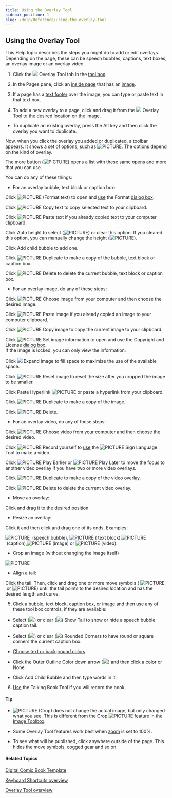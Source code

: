 ```yaml
---
title: Using the Overlay Tool
sidebar_position: 1
slug: /Help/Reference/using-the-overlay-tool
---
```


## Using the Overlay Tool

This Help topic describes the steps you might do to add or edit overlays. Depending on the page, these can be speech bubbles, captions, text boxes, an overlay image or an overlay video.

1.  Click the ![](/ref-docs-assets/images/Tasks/Edit_tasks/Overlay_Tool/Overlay%20Tool%20Icon.png) Overlay Tool tab in the [tool box](../../../Concepts/Tool_Box.md).
    
2.  In the Pages pane, click an [inside page](../../../Concepts/Inside_pages.md) that has an [image](../../../Concepts/Picture.md).
    
3.  If a page has a [text footer](../../../Concepts/Paper_Comic_Book_Template.md) over the image, you can type or paste text in that text box.
    
4.  To add a new overlay to a page, click and drag it from the ![](/ref-docs-assets/images/Tasks/Edit_tasks/Overlay_Tool/Overlay%20Tool%20Icon.png) Overlay Tool to the desired location on the image.
    

-   To duplicate an existing overlay, press the Alt key and then click the overlay you want to duplicate.
    

Now, when you click the overlay you added or duplicated, a toolbar appears. It shows a set of options, such as ![PICTURE](/ref-docs-assets/images/Tasks/Edit_tasks/Overlay_Tool/ToolbarExample.png). The options depend on the kind of overlay.

The more button (![PICTURE](/ref-docs-assets/images/Tasks/Edit_tasks/Overlay_Tool/Overlay%20More%20button.png)) opens a list with these same opens and more that you can use.

You can do any of these things:

-   For an overlay bubble, text block or caption box: 
    

Click ![PICTURE](/ref-docs-assets/images/Tasks/Edit_tasks/Overlay_Tool/CoggedGearBlack.png) (Format text) to open and [use](../../Basic_tasks/Formatting_text/Formatting_Text_overview.md) the Format [dialog box](../../../User_Interface/Dialog_boxes/Format_dialog_box.md).

Click ![PICTURE](/ref-docs-assets/images/CopyImageOverlay.png) Copy text to copy selected text to your clipboard.

Click ![PICTURE](/ref-docs-assets/images/PasteImageOverlay.png) Paste text if you already copied text to your computer clipboard.

Click Auto height to select (![PICTURE](/ref-docs-assets/images/Tasks/Edit_tasks/Overlay_Tool/CheckMarkAutoHeight.png)) or clear this option. If you cleared this option, you can manually change the height (![PICTURE](/ref-docs-assets/images/Concepts/VerticalHeightDrag.png)). 

Click Add child bubble to add one.

Click ![PICTURE](/ref-docs-assets/images/DuplicateButtonVideoOverlay.png) Duplicate to make a copy of the bubble, text block or caption box.

Click ![PICTURE](/ref-docs-assets/images/DeleteVideoOverlay.png) Delete to delete the current bubble, text block or caption box.

-   For an overlay image, do any of these steps:
    

Click ![PICTURE](/ref-docs-assets/images/ChooseVideoOverlay.png) Choose image from your computer and then choose the desired image.

Click ![PICTURE](/ref-docs-assets/images/PasteImageOverlay.png) Paste image if you already copied an image to your computer clipboard.

Click ![PICTURE](/ref-docs-assets/images/CopyImageOverlay.png) Copy image to copy the current image to your clipboard.

Click ![PICTURE](/ref-docs-assets/images/SetImageInfoOverlay.png) Set image information to open and use the Copyright and License [dialog box](../../../User_Interface/Dialog_boxes/Copyright_License_dialog_box_Images.md).  
If the image is locked, you can only view the information.

Click ![](/ref-docs-assets/images/Tasks/Edit_tasks/Overlay_Tool/ExpandImage.png) Expand image to fill space to maximize the use of the available space.

Click ![PICTURE](/ref-docs-assets/images/Concepts/ResetImage.png) Reset image to reset the size after you cropped the image to be smaller.

Click Paste Hyperlink ![PICTURE](/ref-docs-assets/images/EnterpriseStar.png) or paste a hyperlink from your clipboard.

Click ![PICTURE](/ref-docs-assets/images/DuplicateButtonVideoOverlay.png) Duplicate to make a copy of the image.

Click ![PICTURE](/ref-docs-assets/images/DeleteVideoOverlay.png) Delete.

-   For an overlay video, do any of these steps:
    

Click ![PICTURE](/ref-docs-assets/images/ChooseVideoOverlay.png) Choose video from your computer and then choose the desired video.

Click ![PICTURE](/ref-docs-assets/images/RecordVideoOverlay.png) Record yourself to [use](../Sign_Language_Tool/Using_the_Sign_Languager_Tool.md) the ![PICTURE](/ref-docs-assets/images/VideoPlaceHolderSMALLblue.png) Sign Language Tool to make a video.

Click ![PICTURE](/ref-docs-assets/images/PlayEarlierOverlayVideo.png) Play Earlier or ![PICTURE](/ref-docs-assets/images/PlayLasterOverlayVideo.png) Play Later to move the focus to another video overlay if you have two or more video overlays.

Click ![PICTURE](/ref-docs-assets/images/DuplicateButtonVideoOverlay.png) Duplicate to make a copy of the video overlay.

Click ![PICTURE](/ref-docs-assets/images/DeleteVideoOverlay.png) Delete to delete the current video overlay.

-   Move an overlay:
    

Click and drag it to the desired position.

-   Resize an overlay:
    

Click it and then click and drag one of its ends. Examples:

![PICTURE](/ref-docs-assets/images/Tasks/Edit_tasks/Overlay_Tool/OverlayResizeSpeach.png)  (speech bubble), ![PICTURE](/ref-docs-assets/images/Tasks/Edit_tasks/Overlay_Tool/OverlayResizeTextBlock.png) ( text block),![PICTURE](/ref-docs-assets/images/Tasks/Edit_tasks/Overlay_Tool/OverlayResizeCaption.png) (caption),![PICTURE](/ref-docs-assets/images/Tasks/Edit_tasks/Overlay_Tool/Resize_Image.png) (image) or ![PICTURE](/ref-docs-assets/images/Tasks/Edit_tasks/Overlay_Tool/ResizeVideo.png) (video).

-   Crop an image (without changing the image itself)
    

![PICTURE](/ref-docs-assets/images/Tasks/Edit_tasks/Overlay_Tool/OverlayCropImage%20.png)

-   Align a tail:
    

Click the tail. Then, click and drag one or more move symbols ( ![PICTURE](/ref-docs-assets/images/Tasks/Edit_tasks/Overlay_Tool/MoveCircleGreen.png) or ![PICTURE](/ref-docs-assets/images/Tasks/Edit_tasks/Overlay_Tool/MoveCircleSolidGreen.png)) until the tail points to the desired location and has the desired length and curve.

5.  Click a bubble, text block, caption box, or image and then use any of these tool box controls, if they are available:
    

-   Select (![](/ref-docs-assets/images/Tasks/Edit_tasks/Overlay_Tool/ShowTailSelected.png)) or clear (![](/ref-docs-assets/images/Tasks/Edit_tasks/Overlay_Tool/ShowTailcleared.png)) Show Tail to show or hide a speech bubble caption tail.
    
-   Select (![](/ref-docs-assets/images/Tasks/Edit_tasks/Overlay_Tool/ShowTailSelected.png)) or clear (![](/ref-docs-assets/images/Tasks/Edit_tasks/Overlay_Tool/ShowTailcleared.png)) Rounded Corners to have round or square corners the current caption box.
    
-   [Choose text or background colors](Choose_text_or_background_colors.md).
    
-   Click the Outer Outline Color down arrow (![](/ref-docs-assets/images/Tasks/Edit_tasks/Overlay_Tool/DownArrowStyles.png)) and then click a color or None.
    
-   Click Add Child Bubble and then type words in it.
    

6.  [Use](../Record_Audio/Using_the_Talking_Book_Tool.md) the Talking Book Tool if you will record the book.
    

#### Tip

-   ![PICTURE](/ref-docs-assets/images/Tasks/Edit_tasks/Overlay_Tool/OverlayCropImage%20.png) (Crop) does not change the actual image, but only changed what you see. This is different from the Crop ![PICTURE](/ref-docs-assets/images/Crop.png) feature in the [Image Toolbox](../../../User_Interface/Dialog_boxes/Image_Toolbox.md).
    
-   Some Overlay Tool features work best when [zoom](../../../User_Interface/Toolbar/Edit_tab_toolbar.md) is set to 100%.
    
-   To see what will be published, click anywhere outside of the page. This hides the move symbols, cogged gear and so on.
    

#### Related Topics

[Digital Comic Book Template](../../../Concepts/Digital_Comic_Book_Template.md)

[Keyboard Shortcuts overview](../../../User_Interface/Keyboard_Shortcuts/Keyboard_Shortcuts_overview.md)

[Overlay Tool overview](Overlay_Tool_overview.md)